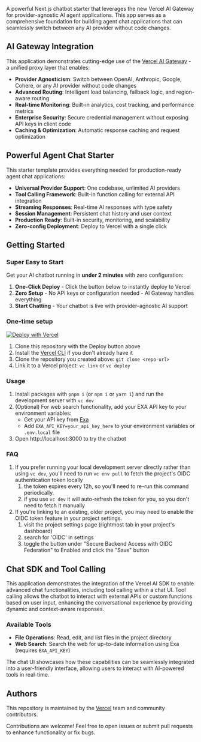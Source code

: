 A powerful Next.js chatbot starter that leverages the new Vercel AI Gateway for provider-agnostic AI agent applications. This app serves as a comprehensive foundation for building agent chat applications that can seamlessly switch between any AI provider without code changes.

## AI Gateway Integration

This application demonstrates cutting-edge use of the [Vercel AI Gateway](https://vercel.com/docs/functions/ai-gateway) - a unified proxy layer that enables:

- **Provider Agnosticism**: Switch between OpenAI, Anthropic, Google, Cohere, or any AI provider without code changes
- **Advanced Routing**: Intelligent load balancing, fallback logic, and region-aware routing
- **Real-time Monitoring**: Built-in analytics, cost tracking, and performance metrics
- **Enterprise Security**: Secure credential management without exposing API keys in client code
- **Caching & Optimization**: Automatic response caching and request optimization

## Powerful Agent Chat Starter

This starter template provides everything needed for production-ready agent chat applications:

- **Universal Provider Support**: One codebase, unlimited AI providers
- **Tool Calling Framework**: Built-in function calling for external API integration
- **Streaming Responses**: Real-time AI responses with type safety
- **Session Management**: Persistent chat history and user context
- **Production Ready**: Built-in security, monitoring, and scalability
- **Zero-config Deployment**: Deploy to Vercel with a single click

## Getting Started

### Super Easy to Start

Get your AI chatbot running in **under 2 minutes** with zero configuration:

1. **One-Click Deploy** - Click the button below to instantly deploy to Vercel
2. **Zero Setup** - No API keys or configuration needed - AI Gateway handles everything
3. **Start Chatting** - Your chatbot is live with provider-agnostic AI support

### One-time setup

[![Deploy with Vercel](https://vercel.com/button)](https://vercel.com/new/clone?repository-url=https%3A%2F%2Fgithub.com%2Fvercel-labs%2Fai-sdk-gateway-demo)

1. Clone this repository with the Deploy button above
1. Install the [Vercel CLI](https://vercel.com/docs/cli) if you don't already have it
1. Clone the repository you created above: `git clone <repo-url>`
1. Link it to a Vercel project: `vc link` or `vc deploy`

### Usage
1. Install packages with `pnpm i` (or `npm i` or `yarn i`) and run the development server with `vc dev`
1. (Optional) For web search functionality, add your EXA API key to your environment variables:
   - Get your API key from [Exa](https://exa.ai/)
   - Add `EXA_API_KEY=your_api_key_here` to your environment variables or `.env.local` file
1. Open http://localhost:3000 to try the chatbot

### FAQ

1. If you prefer running your local development server directly rather than using `vc dev`, you'll need to run `vc env pull` to fetch the project's OIDC authentication token locally
   1. the token expires every 12h, so you'll need to re-run this command periodically.
   1. if you use `vc dev` it will auto-refresh the token for you, so you don't need to fetch it manually
1. If you're linking to an existing, older project, you may need to enable the OIDC token feature in your project settings.
   1. visit the project settings page (rightmost tab in your project's dashboard)
   1. search for 'OIDC' in settings
   1. toggle the button under "Secure Backend Access with OIDC Federation" to Enabled and click the "Save" button

## Chat SDK and Tool Calling

This application demonstrates the integration of the Vercel AI SDK to enable advanced chat functionalities, including tool calling within a chat UI. Tool calling allows the chatbot to interact with external APIs or custom functions based on user input, enhancing the conversational experience by providing dynamic and context-aware responses. 

### Available Tools

- **File Operations**: Read, edit, and list files in the project directory
- **Web Search**: Search the web for up-to-date information using Exa (requires `EXA_API_KEY`)

The chat UI showcases how these capabilities can be seamlessly integrated into a user-friendly interface, allowing users to interact with AI-powered tools in real-time.

## Authors

This repository is maintained by the [Vercel](https://vercel.com) team and community contributors. 

Contributions are welcome! Feel free to open issues or submit pull requests to enhance functionality or fix bugs.
